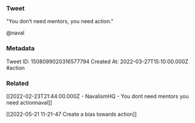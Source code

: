 ### Tweet
"You don’t need mentors, you need action."

@naval

### Metadata
Tweet ID: 1508099020316577794
Created At: 2022-03-27T15:10:00.000Z
#action

### Related
[[2022-02-23T21:44:00.000Z - NavalismHQ - You dont need mentors you need actionnaval]]

[[2022-05-21 11-21-47 Create a bias towards action]]

